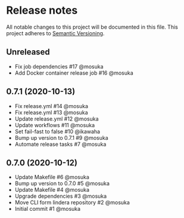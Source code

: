 # Release notes
All notable changes to this project will be documented in this file.
This project adheres to [Semantic Versioning](http://semver.org/).

## Unreleased
- Fix job dependencies #17 @mosuka 
- Add Docker container release job #16 @mosuka

## 0.7.1 (2020-10-13)
- Fix release.yml #14 @mosuka
- Fix release.yml #13 @mosuka
- Update release.yml #12 @mosuka
- Update workflows #11 @mosuka
- Set fail-fast to false #10 @ikawaha
- Bump up version to 0.7.1 #9 @mosuka
- Automate release tasks #7 @mosuka 

## 0.7.0 (2020-10-12)
- Update Makefile #6 @mosuka
- Bump up version to 0.7.0 #5 @mosuka
- Update Makefile #4 @mosuka
- Upgrade dependencies #3 @mosuka
- Move CLI form lindera repository #2 @mosuka
- Initial commit #1 @mosuka
